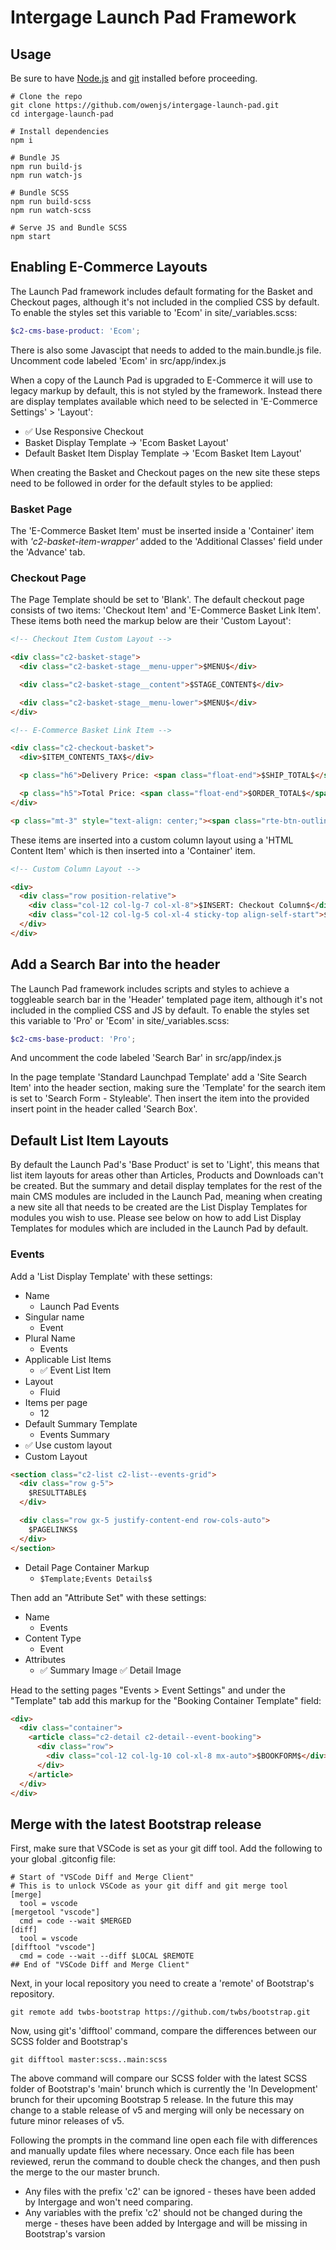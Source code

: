 # Intergage Launch Pad Framework

## Usage
Be sure to have [Node.js](https://nodejs.org/) and [git](https://git-scm.com/) installed before proceeding.
```
# Clone the repo
git clone https://github.com/owenjs/intergage-launch-pad.git
cd intergage-launch-pad

# Install dependencies
npm i

# Bundle JS
npm run build-js
npm run watch-js

# Bundle SCSS
npm run build-scss
npm run watch-scss

# Serve JS and Bundle SCSS
npm start
```

## Enabling E-Commerce Layouts
The Launch Pad framework includes default formating for the Basket and Checkout pages, although it's not included in the complied CSS by default. To enable the styles set this variable to 'Ecom' in site/_variables.scss:
```scss
$c2-cms-base-product: 'Ecom';
```
There is also some Javascipt that needs to added to the main.bundle.js file. Uncomment code labeled 'Ecom' in src/app/index.js

When a copy of the Launch Pad is upgraded to E-Commerce it will use to legacy markup by default, this is not styled by the framework. Instead there are display templates available which need to be selected in 'E-Commerce Settings' > 'Layout':
- ✅ Use Responsive Checkout
- Basket Display Template -> 'Ecom Basket Layout'
- Default Basket Item Display Template -> 'Ecom Basket Item Layout'

When creating the Basket and Checkout pages on the new site these steps need to be followed in order for the default styles to be applied:

### Basket Page
The 'E-Commerce Basket Item' must be inserted inside a 'Container' item with *'c2-basket-item-wrapper'* added to the 'Additional Classes' field under the 'Advance' tab.

### Checkout Page
The Page Template should be set to 'Blank'. The default checkout page consists of two items: 'Checkout Item' and 'E-Commerce Basket Link Item'. These items both need the markup below are their 'Custom Layout':
```html
<!-- Checkout Item Custom Layout -->

<div class="c2-basket-stage">
  <div class="c2-basket-stage__menu-upper">$MENU$</div>

  <div class="c2-basket-stage__content">$STAGE_CONTENT$</div>

  <div class="c2-basket-stage__menu-lower">$MENU$</div>
</div>
```
```html
<!-- E-Commerce Basket Link Item -->

<div class="c2-checkout-basket">
  <div>$ITEM_CONTENTS_TAX$</div>

  <p class="h6">Delivery Price: <span class="float-end">$SHIP_TOTAL$</span></p>

  <p class="h5">Total Price: <span class="float-end">$ORDER_TOTAL$</span></p>
</div>

<p class="mt-3" style="text-align: center;"><span class="rte-btn-outline-primary">Return to your basket</span></p>
```
These items are inserted into a custom column layout using a 'HTML Content Item' which is then inserted into a 'Container' item.
```html
<!-- Custom Column Layout -->

<div>
  <div class="row position-relative">
    <div class="col-12 col-lg-7 col-xl-8">$INSERT: Checkout Column$</div>
    <div class="col-12 col-lg-5 col-xl-4 sticky-top align-self-start">$INSERT: Basket Column$</div>
  </div>
</div>
```

## Add a Search Bar into the header
The Launch Pad framework includes scripts and styles to achieve a toggleable  search bar in the 'Header' templated page item, although it's not included in the complied CSS and JS by default. To enable the styles set this variable to 'Pro' or 'Ecom' in site/_variables.scss:
```scss
$c2-cms-base-product: 'Pro';
```
And uncomment the code labeled 'Search Bar' in src/app/index.js

In the page template 'Standard Launchpad Template' add a 'Site Search Item' into the header section, making sure the 'Template' for the search item is set to 'Search Form - Styleable'. Then insert the item into the provided insert point in the header called 'Search Box'.

## Default List Item Layouts
By default the Launch Pad's 'Base Product' is set to 'Light', this means that list item layouts for areas other than Articles, Products and Downloads can't be created. But the summary and detail display templates for the rest of the main CMS modules are included in the Launch Pad, meaning when creating a new site all that needs to be created are the List Display Templates for modules you wish to use. Please see below on how to add List Display Templates for modules which are included in the Launch Pad by default.

### Events
Add a 'List Display Template' with these settings:
- Name
  - Launch Pad Events
- Singular name
  - Event
- Plural Name
  - Events
- Applicable List Items
  - ✅ Event List Item
- Layout
  - Fluid
- Items per page
  - 12
- Default Summary Template
  - Events Summary
- ✅ Use custom layout
- Custom Layout
```html
<section class="c2-list c2-list--events-grid">
  <div class="row g-5">
    $RESULTTABLE$
  </div>

  <div class="row gx-5 justify-content-end row-cols-auto">
    $PAGELINKS$
  </div>
</section>
```
- Detail Page Container Markup
  - `$Template;Events Details$`

Then add an "Attribute Set" with these settings:
- Name
  - Events
- Content Type
  - Event
- Attributes
  - ✅ Summary Image ✅ Detail Image

Head to the setting pages "Events > Event Settings" and under the "Template" tab add this markup for the "Booking Container Template" field:
```html
<div>
  <div class="container">
    <article class="c2-detail c2-detail--event-booking">
      <div class="row">
        <div class="col-12 col-lg-10 col-xl-8 mx-auto">$BOOKFORM$</div>
      </div>
    </article>
  </div>
</div>
```

## Merge with the latest Bootstrap release
First, make sure that VSCode is set as your git diff tool. Add the following to your global .gitconfig file:
```
# Start of "VSCode Diff and Merge Client"
# This is to unlock VSCode as your git diff and git merge tool
[merge]
  tool = vscode
[mergetool "vscode"]
  cmd = code --wait $MERGED
[diff]
  tool = vscode
[difftool "vscode"]
  cmd = code --wait --diff $LOCAL $REMOTE
## End of "VSCode Diff and Merge Client"
```

Next, in your local repository you need to create a 'remote' of Bootstrap's repository.
```
git remote add twbs-bootstrap https://github.com/twbs/bootstrap.git
```
Now, using git's 'difftool' command, compare the differences between our SCSS folder and Bootstrap's
```
git difftool master:scss..main:scss
```
The above command will compare our SCSS folder with the latest SCSS folder of Bootstrap's 'main' brunch which is currently the 'In Development' brunch for their upcoming Bootstrap 5 release. In the future this may change to a stable release of v5 and merging will only be necessary on future minor releases of v5.

Following the prompts in the command line open each file with differences and manually update files where necessary. Once each file has been reviewed, rerun the command to double check the changes, and then push the merge to the our master brunch.
 - Any files with the prefix 'c2' can be ignored - theses have been added by Intergage and won't need comparing.
 - Any variables with the prefix 'c2' should not be changed during the merge - theses have been added by Intergage and will be missing in Bootstrap's varsion
